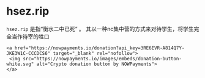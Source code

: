 # hsez.rip
`hsez.rip`  是指“衡水二中已死” 。
其以一种nc集中营的方式来对待学生，将学生完全当作待宰的牲口

    <a href="https://nowpayments.io/donation?api_key=3RE6EVR-A814Q7Y-JKE3W1C-CCCDCS6" target="_blank" rel="nofollow">
     <img src="https://nowpayments.io/images/embeds/donation-button-white.svg" alt="Crypto donation button by NOWPayments">
    </a>

